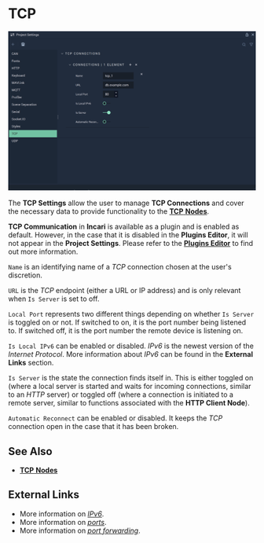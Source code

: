 # TCP 



![The TCP Settings.](../../.gitbook/assets/projectsettingstcp20231.png)


The **TCP Settings** allow the user to manage **TCP Connections** and cover the necessary data to provide functionality to the [**TCP** **Nodes**](../../toolbox/communication/tcp/README.md).

**TCP Communication** in **Incari** is available as a plugin and is enabled as default. However, in the case that it is disabled in the **Plugins Editor**, it will not appear in the **Project Settings**. Please refer to the [**Plugins Editor**](../plugins/communication/tcpconnectionsmanager.md) to find out more information.

`Name` is an identifying name of a *TCP* connection chosen at the user's discretion.

`URL` is the *TCP* endpoint (either a URL or IP address) and is only relevant when `Is Server` is set to off. 

`Local Port` represents two different things depending on whether `Is Server` is toggled on or not. If switched to on, it is the port number being listened to. If switched off, it is the port number the remote device is listening on.

`Is Local IPv6` can be enabled or disabled. _IPv6_ is the newest version of the _Internet Protocol_. More information about _IPv6_ can be found in the **External Links** section.

`Is Server` is the state the connection finds itself in. This is either toggled on (where a local server is started and waits for incoming connections, similar to an *HTTP* server) or toggled off (where a connection is initiated to a remote server, similar to functions associated with the **HTTP Client Node**).

`Automatic Reconnect` can be enabled or disabled. It keeps the *TCP* connection open in the case that it has been broken.

## See Also

* [**TCP** **Nodes**](../../toolbox/communication/tcp/README.md)

## External Links

* More information on [_IPv6_](https://en.wikipedia.org/wiki/IPv6).
* More information on [_ports_](https://en.wikipedia.org/wiki/Port\_\(computer\_networking\)).
* More information on [_port forwarding_](https://en.wikipedia.org/wiki/Port\_forwarding).
